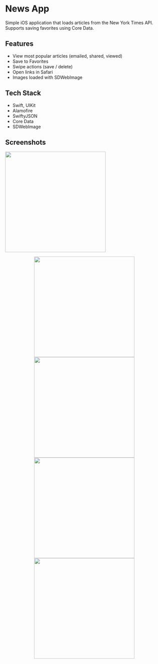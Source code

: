 # News App

Simple iOS application that loads articles from the New York Times API.  
Supports saving favorites using Core Data.

## Features
- View most popular articles (emailed, shared, viewed)
- Save to Favorites
- Swipe actions (save / delete)
- Open links in Safari
- Images loaded with SDWebImage

## Tech Stack
- Swift, UIKit
- Alamofire
- SwiftyJSON
- Core Data
- SDWebImage

## Screenshots
<img src="Screenshots/Simulator%20Screenshot%20-%20iPhone%2016%20-%202025-09-10%20at%2003.56.39.png" width="320">
<p align="center">
  <img src="Screenshots/Simulator%20Screenshot%20-%20iPhone%2016%20-%202025-09-10%20at%2003.56.39.png" width="320">
  <img src="Screenshots/Simulator%20Screenshot%20-%20iPhone%2016%20-%202025-09-10%20at%2003.56.51.png" width="320">
  <img src="Screenshots/Simulator%20Screenshot%20-%20iPhone%2016%20-%202025-09-10%20at%2003.56.55.png" width="320">
  <img src="Screenshots/Simulator%20Screenshot%20-%20iPhone%2016%20-%202025-09-10%20at%2003.57.00.png" width="320">
</p>
